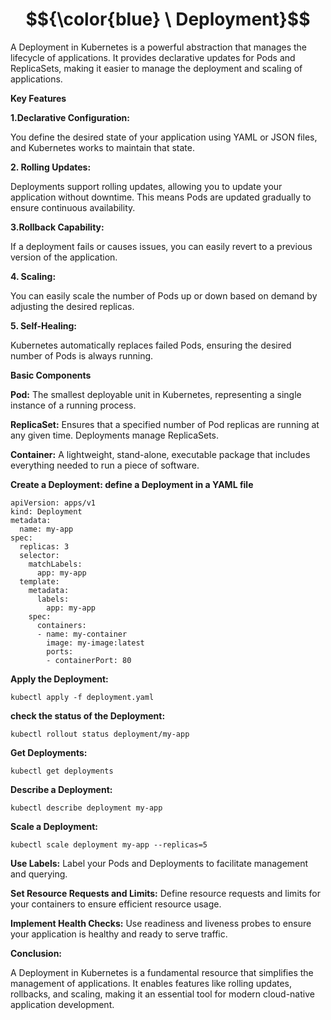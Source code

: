 
# $${\color{blue} \ Deployment}$$

A Deployment in Kubernetes is a powerful abstraction that manages the lifecycle of applications. It provides declarative updates for Pods and ReplicaSets, making it easier to manage the deployment and scaling of applications.

**Key Features**

**1.Declarative Configuration:**

You define the desired state of your application using YAML or JSON files, and Kubernetes works to maintain that state.

**2. Rolling Updates:**

Deployments support rolling updates, allowing you to update your application without downtime. This means Pods are updated gradually to ensure continuous availability.

**3.Rollback Capability:**

If a deployment fails or causes issues, you can easily revert to a previous version of the application.

**4. Scaling:**

You can easily scale the number of Pods up or down based on demand by adjusting the desired replicas.

**5. Self-Healing:**

Kubernetes automatically replaces failed Pods, ensuring the desired number of Pods is always running.

**Basic Components**

**Pod:**
The smallest deployable unit in Kubernetes, representing a single instance of a running process.

**ReplicaSet:** 
Ensures that a specified number of Pod replicas are running at any given time. Deployments manage ReplicaSets.

**Container:**
A lightweight, stand-alone, executable package that includes everything needed to run a piece of software.


**Create a Deployment: define a Deployment in a YAML file**
```
apiVersion: apps/v1
kind: Deployment
metadata:
  name: my-app
spec:
  replicas: 3
  selector:
    matchLabels:
      app: my-app
  template:
    metadata:
      labels:
        app: my-app
    spec:
      containers:
      - name: my-container
        image: my-image:latest
        ports:
        - containerPort: 80
```
**Apply the Deployment:**
```
kubectl apply -f deployment.yaml
```
**check the status of the Deployment:**
```
kubectl rollout status deployment/my-app
```
**Get Deployments:**
```
kubectl get deployments
```
**Describe a Deployment:**
```
kubectl describe deployment my-app
```
**Scale a Deployment:**
```
kubectl scale deployment my-app --replicas=5
```


**Use Labels:**
Label your Pods and Deployments to facilitate management and querying.

**Set Resource Requests and Limits:**
Define resource requests and limits for your containers to ensure efficient resource usage.

**Implement Health Checks:**
Use readiness and liveness probes to ensure your application is healthy and ready to serve traffic.

**Conclusion:**

A Deployment in Kubernetes is a fundamental resource that simplifies the management of applications. It enables features like rolling updates, rollbacks, and scaling, making it an essential tool for modern cloud-native application development.
